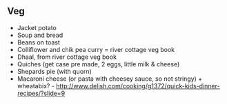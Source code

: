 
## Veg

* Jacket potato
* Soup and bread
* Beans on toast
* Colliflower and chik pea curry = river cottage veg book
* Dhaal, from river cottage veg book
* Quiches (get case pre made, 2 eggs, little milk & cheese)
* Shepards pie (with quorn)
* Macaroni cheese (or pasta with cheesey sauce, so not stringy) + wheatabix? - http://www.delish.com/cooking/g1372/quick-kids-dinner-recipes/?slide=9
